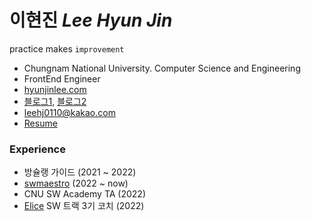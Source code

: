 # 이현진 *Lee Hyun Jin*

practice makes `improvement`

- Chungnam National University. Computer Science and Engineering 
- FrontEnd Engineer
- [hyunjinlee.com](https://hyunjinlee.com)
- [블로그1](https://velog.io/@hyunjine), [블로그2](https://hyunjinee.tistory.com/)
- leehj0110@kakao.com
- [Resume](https://pouncing-amethyst-dcf.notion.site/Lee-Hyun-Jin-e9bd402f7ba34154a2660bbef71c6b7d)



### Experience

- 방슐랭 가이드 (2021 ~ 2022)
- [swmaestro](https://www.swmaestro.org/sw/main/main.do) (2022 ~ now)
- CNU SW Academy TA (2022)
- [Elice](https://elice.training/track/sw) SW 트랙 3기 코치 (2022)

<!-- <details> -->
<!-- <summary>2022 History</summary>
  swmaestro
<summary>2021 History</summary>
🏃‍♀<a href="https://play.google.com/store/apps/details?id=com.bclguide.bclguide"> 방슐랭가이드(bclguide) </a> <br/>
<!-- </details> --> 

<!-- ## 
[![solved.ac](http://mazassumnida.wtf/api/v2/generate_badge?boj=hjl9345)](https://solved.ac/hjl9345) -->
